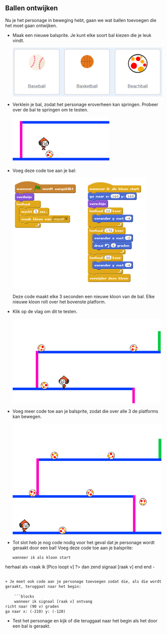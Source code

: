 ## Ballen ontwijken

Nu je het personage in beweging hebt, gaan we wat ballen toevoegen die het moet gaan ontwijken.

+ Maak een nieuwe balsprite. Je kunt elke soort bal kiezen die je leuk vindt.
    
    ![screenshot](images/dodge-balls.png)

+ Verklein je bal, zodat het personage eroverheen kan springen. Probeer over de bal te springen om te testen.
    
    ![screenshot](images/dodge-ball-resize.png)

+ Voeg deze code toe aan je bal:
    
    ![screenshot](images/dodge-ball-motion.png)
    
    Deze code maakt elke 3 seconden een nieuwe kloon van de bal. Elke nieuwe kloon rolt over het bovenste platform.

+ Klik op de vlag om dit te testen.
    
    ![screenshot](images/dodge-ball-test.png)

+ Voeg meer code toe aan je balsprite, zodat die over alle 3 de platforms kan bewegen.
    
    ![screenshot](images/dodge-ball-more-motion.png)

+ Tot slot heb je nog code nodig voor het geval dat je personage wordt geraakt door een bal! Voeg deze code toe aan je balsprite:
    
    ```blocks
    wanneer ik als kloon start
herhaal 
  als <raak ik [Pico loopt v] ?> dan 
    zend signaal [raak v]
  end
end  -
```

+ Je moet ook code aan je personage toevoegen zodat die, als die wordt geraakt, teruggaat naar het begin:
    
    ```blocks
    wanneer ik signaal [raak v] ontvang
richt naar (90 v) graden
ga naar x: (-210) y: (-120)
```

+ Test het personage en kijk of die teruggaat naar het begin als het door een bal is geraakt.